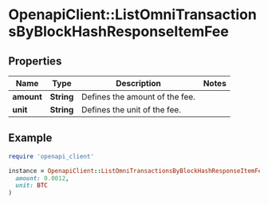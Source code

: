 # OpenapiClient::ListOmniTransactionsByBlockHashResponseItemFee

## Properties

| Name | Type | Description | Notes |
| ---- | ---- | ----------- | ----- |
| **amount** | **String** | Defines the amount of the fee. |  |
| **unit** | **String** | Defines the unit of the fee. |  |

## Example

```ruby
require 'openapi_client'

instance = OpenapiClient::ListOmniTransactionsByBlockHashResponseItemFee.new(
  amount: 0.0012,
  unit: BTC
)
```

